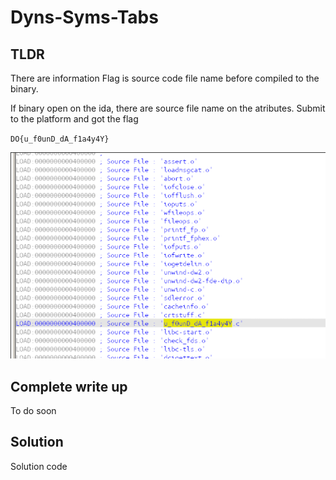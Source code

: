 # Dyns-Syms-Tabs
## TLDR
There are information Flag is source code file name before compiled to the binary. 

If binary open on the ida, there are source file name on the atributes. Submit to the platform and got the flag

`DO{u_f0unD_dA_f1a4y4Y}`


![](Pasted%20image%2020211011130026.png)

## Complete write up
To do soon

## Solution
Solution code